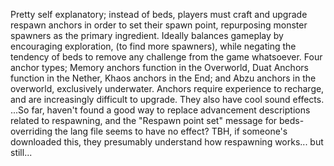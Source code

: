 Pretty self explanatory; instead of beds, players must craft and upgrade respawn anchors in order to set their spawn point, repurposing monster spawners as the primary ingredient. Ideally balances gameplay by encouraging exploration, (to find more spawners), while negating the tendency of beds to remove any challenge from the game whatsoever.
Four anchor types; Memory anchors function in the Overworld, Duat Anchors function in the Nether, Khaos anchors in the End; and Abzu anchors in the overworld, exclusively underwater. Anchors require experience to recharge, and are increasingly difficult to upgrade. They also have cool sound effects.
...So far, haven't found a good way to replace advancement descriptions related to respawning, and the "Respawn point set" message for beds- overriding the lang file seems to have no effect? TBH, if someone's downloaded this, they presumably understand how respawning works... but still...
